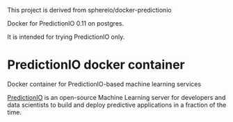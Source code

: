 This project is derived from sphereio/docker-predictionio

Docker for PredictionIO 0.11 on postgres.

It is intended for trying PredictionIO only.

# PredictionIO docker container

Docker container for PredictionIO-based machine learning services

[PredictionIO](https://prediction.io) is an open-source Machine Learning server
for developers and data scientists to build and deploy predictive applications
in a fraction of the time.
